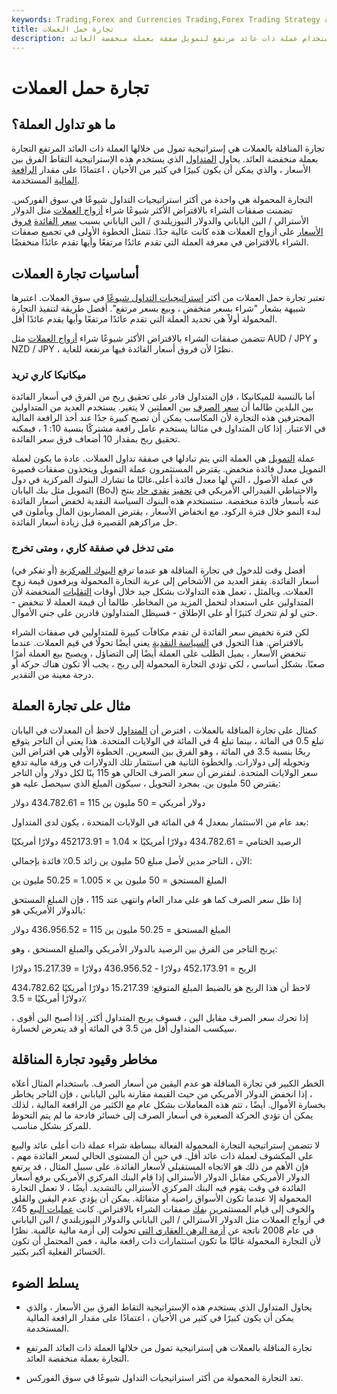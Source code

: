 ```yaml
---
keywords: Trading,Forex and Currencies Trading,Forex Trading Strategy and Education,Strategy and Education
title: تجارة حمل العملات
description: تجارة المناقلة بالعملات هي إستراتيجية تتضمن استخدام عملة ذات عائد مرتفع لتمويل صفقة بعملة منخفضة العائد.
---
```


# تجارة حمل العملات
## ما هو تداول العملة؟

تجارة المناقلة بالعملات هي إستراتيجية تمول من خلالها العملة ذات العائد المرتفع التجارة بعملة منخفضة العائد. يحاول [المتداول](/trader) الذي يستخدم هذه الإستراتيجية التقاط الفرق بين الأسعار ، والذي يمكن أن يكون كبيرًا في كثير من الأحيان ، اعتمادًا على مقدار [الرافعة المالية](/leverage) المستخدمة.

التجارة المحمولة هي واحدة من أكثر استراتيجيات التداول شيوعًا في سوق الفوركس. تضمنت صفقات الشراء بالاقتراض الأكثر شيوعًا شراء [أزواج العملات](/currencypair) مثل الدولار الأسترالي / الين الياباني والدولار النيوزيلندي / الين الياباني بسبب [سعر الفائدة](/interestrate) [فروق الأسعار](/spread) على أزواج العملات هذه كانت عالية جدًا. تتمثل الخطوة الأولى في تجميع صفقات الشراء بالاقتراض في معرفة العملة التي تقدم عائدًا مرتفعًا وأيها تقدم عائدًا منخفضًا.

## أساسيات تجارة العملات

تعتبر تجارة حمل العملات من أكثر [استراتيجيات التداول شيوعًا](/trading-strategy) في سوق العملات. اعتبرها شبيهة بشعار "شراء بسعر منخفض ، وبيع بسعر مرتفع". أفضل طريقة لتنفيذ التجارة المحمولة أولاً هي تحديد العملة التي تقدم عائدًا مرتفعًا وأيها يقدم عائدًا أقل.

تتضمن صفقات الشراء بالاقتراض الأكثر شيوعًا شراء [أزواج العملات](/currencypair) مثل AUD / JPY و NZD / JPY ، نظرًا لأن فروق أسعار الفائدة فيها مرتفعة للغاية.

### ميكانيكا كاري تريد

أما بالنسبة للميكانيكا ، فإن المتداول قادر على تحقيق [ربح](/profit) من الفرق في أسعار الفائدة بين البلدين طالما أن [سعر الصرف](/exchangerate) بين العملتين لا يتغير. يستخدم العديد من المتداولين المحترفين هذه التجارة لأن المكاسب يمكن أن تصبح كبيرة جدًا عند أخذ الرافعة المالية في الاعتبار. إذا كان المتداول في مثالنا يستخدم عامل رافعة مشتركًا بنسبة 10: 1 ، فيمكنه تحقيق ربح بمقدار 10 أضعاف فرق سعر الفائدة.

عملة [التمويل](/funding-currency) هي العملة التي يتم تبادلها في صفقة تداول العملات. عادة ما يكون لعملة التمويل معدل فائدة منخفض. يقترض المستثمرون عملة التمويل ويتخذون صفقات قصيرة في عملة الأصول ، التي لها معدل فائدة أعلى.غالبًا ما تشارك البنوك المركزية في دول التمويل مثل بنك اليابان (BoJ) والاحتياطي الفيدرالي الأمريكي في [تحفيز](/economic-stimulus) [نقدي حاد](/economic-stimulus) ينتج عنه بأسعار فائدة منخفضة. ستستخدم هذه البنوك السياسة النقدية لخفض أسعار الفائدة لبدء النمو خلال فترة الركود. مع انخفاض الأسعار ، يقترض المضاربون المال ويأملون في حل مراكزهم القصيرة قبل زيادة أسعار الفائدة.

### متى تدخل في صفقة كاري ، ومتى تخرج

أفضل وقت للدخول في تجارة المناقلة هو عندما ترفع [البنوك المركزية](/centralbank) (أو تفكر في) أسعار الفائدة. يقفز العديد من الأشخاص إلى عربة التجارة المحمولة ويرفعون قيمة زوج العملات. وبالمثل ، تعمل هذه التداولات بشكل جيد خلال أوقات [التقلبات](/volatility) المنخفضة لأن المتداولين على استعداد لتحمل المزيد من المخاطر. طالما أن قيمة العملة لا تنخفض - حتى لو لم تتحرك كثيرًا أو على الإطلاق - فسيظل المتداولون قادرين على جني الأموال.

لكن فترة تخفيض سعر الفائدة لن تقدم مكافآت كبيرة للمتداولين في صفقات الشراء بالاقتراض. هذا التحول في [السياسة النقدية](/monetarypolicy) يعني أيضًا تحولًا في قيم العملات. عندما تنخفض الأسعار ، يميل الطلب على العملة أيضًا إلى التضاؤل ، ويصبح بيع العملة أمرًا صعبًا. بشكل أساسي ، لكي تؤدي التجارة المحمولة إلى ربح ، يجب ألا تكون هناك حركة أو درجة معينة من التقدير.

## مثال على تجارة العملة

كمثال على تجارة المناقلة بالعملات ، افترض أن [المتداول](/trader) لاحظ أن المعدلات في اليابان تبلغ 0.5 في المائة ، بينما تبلغ 4 في المائة في الولايات المتحدة. هذا يعني أن التاجر يتوقع ربحًا بنسبة 3.5 في المائة ، وهو الفرق بين السعرين. الخطوة الأولى هي اقتراض الين وتحويله إلى دولارات. والخطوة الثانية هي استثمار تلك الدولارات في ورقة مالية تدفع سعر الولايات المتحدة. لنفترض أن سعر الصرف الحالي هو 115 ينًا لكل دولار وأن التاجر يقترض 50 مليون ين. بمجرد التحويل ، سيكون المبلغ الذي سيحصل عليه هو:

دولار أمريكي = 50 مليون ين 115 = 434.782.61 دولار

بعد عام من الاستثمار بمعدل 4 في المائة في الولايات المتحدة ، يكون لدى المتداول:

الرصيد الختامي = 434.782.61 دولارًا أمريكيًا × 1.04 = 452173.91 دولارًا أمريكيًا

الآن ، التاجر مدين لأصل مبلغ 50 مليون ين زائد 0.5٪ فائدة بإجمالي:

المبلغ المستحق = 50 مليون ين × 1.005 = 50.25 مليون ين

إذا ظل سعر الصرف كما هو على مدار العام وانتهى عند 115 ، فإن المبلغ المستحق بالدولار الأمريكي هو:

المبلغ المستحق = 50.25 مليون ين 115 = 436،956.52 دولار

يربح التاجر من الفرق بين الرصيد بالدولار الأمريكي والمبلغ المستحق ، وهو:

الربح = 452،173.91 دولارًا - 436،956.52 دولارًا = 15،217.39 دولارًا

لاحظ أن هذا الربح هو بالضبط المبلغ المتوقع: 15،217.39 دولارًا أمريكيًا 434،782.62 دولارًا أمريكيًا = 3.5٪

إذا تحرك سعر الصرف مقابل الين ، فسوف يربح المتداول أكثر. إذا أصبح الين أقوى ، سيكسب المتداول أقل من 3.5 في المائة أو قد يتعرض لخسارة.

## مخاطر وقيود تجارة المناقلة

الخطر الكبير في تجارة المناقلة هو عدم اليقين من أسعار الصرف. باستخدام المثال أعلاه ، إذا انخفض الدولار الأمريكي من حيث القيمة مقارنة بالين الياباني ، فإن التاجر يخاطر بخسارة الأموال. أيضًا ، تتم هذه المعاملات بشكل عام مع الكثير من الرافعة المالية ، لذلك يمكن أن تؤدي الحركة الصغيرة في أسعار الصرف إلى خسائر فادحة ما لم يتم التحوط للمركز بشكل مناسب.

لا تتضمن إستراتيجية التجارة المحمولة الفعالة ببساطة شراء عملة ذات أعلى عائد والبيع على المكشوف لعملة ذات عائد أقل. في حين أن المستوى الحالي لسعر الفائدة مهم ، فإن الأهم من ذلك هو الاتجاه المستقبلي لأسعار الفائدة. على سبيل المثال ، قد يرتفع الدولار الأمريكي مقابل الدولار الأسترالي إذا قام البنك المركزي الأمريكي برفع أسعار الفائدة في وقت يقوم فيه البنك المركزي الأسترالي بالتشديد. أيضًا ، لا تعمل التجارة المحمولة إلا عندما تكون الأسواق راضية أو متفائلة. يمكن أن يؤدي عدم اليقين والقلق والخوف إلى قيام المستثمرين [بفك](/unwind) صفقات الشراء بالاقتراض. كانت [عمليات البيع](/sell-off) 45٪ في أزواج العملات مثل الدولار الأسترالي / الين الياباني والدولار النيوزيلندي / الين الياباني في عام 2008 ناتجة عن [أزمة الرهن العقاري التي](/subprime) تحولت إلى أزمة مالية عالمية. نظرًا لأن التجارة المحمولة غالبًا ما تكون استثمارات ذات رافعة مالية ، فمن المحتمل أن تكون الخسائر الفعلية أكبر بكثير.

## يسلط الضوء

- يحاول المتداول الذي يستخدم هذه الإستراتيجية التقاط الفرق بين الأسعار ، والذي يمكن أن يكون كبيرًا في كثير من الأحيان ، اعتمادًا على مقدار الرافعة المالية المستخدمة.

- تجارة المناقلة بالعملات هي إستراتيجية تمول من خلالها العملة ذات العائد المرتفع التجارة بعملة منخفضة العائد.

- تعد التجارة المحمولة من أكثر استراتيجيات التداول شيوعًا في سوق الفوركس.

